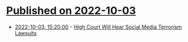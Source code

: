 # [Published on 2022-10-03](index.md)

* [2022-10-03, 15:20:00](https://yro.slashdot.org/story/22/10/03/1424200/high-court-will-hear-social-media-terrorism-lawsuits?utm_source=rss1.0mainlinkanon&utm_medium=feed) - [High Court Will Hear Social Media Terrorism Lawsuits](https://yro.slashdot.org/story/22/10/03/1424200/high-court-will-hear-social-media-terrorism-lawsuits?utm_source=rss1.0mainlinkanon&utm_medium=feed)
